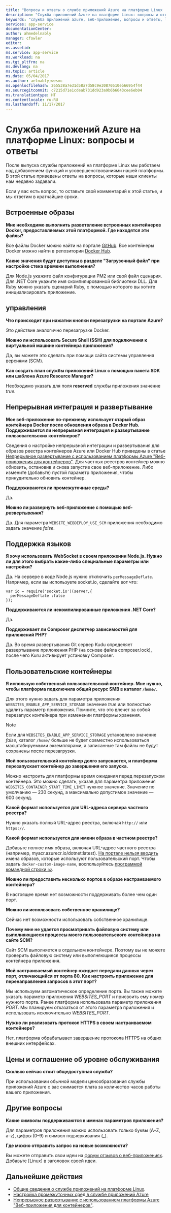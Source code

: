 ```yaml
---
title: "Вопросы и ответы о службе приложений Azure на платформе Linux | Документация Майкрософт"
description: "Служба приложений Azure на платформе Linux: вопросы и ответы."
keywords: "служба приложений azure, веб-приложение, вопросы и ответы, linux, oss"
services: app-service
documentationCenter: 
author: ahmedelnably
manager: cfowler
editor: 
ms.assetid: 
ms.service: app-service
ms.workload: na
ms.tgt_pltfrm: na
ms.devlang: na
ms.topic: article
ms.date: 05/04/2017
ms.author: aelnably;wesmc
ms.openlocfilehash: 265538a7e31d58a7d58c9e30870510eb66954f44
ms.sourcegitcommit: c7215d71e1cdeab731dd923a9b6b6643cee6eb04
ms.translationtype: HT
ms.contentlocale: ru-RU
ms.lasthandoff: 11/17/2017
---
```

# <a name="azure-app-service-on-linux-faq"></a>Служба приложений Azure на платформе Linux: вопросы и ответы

После выпуска службы приложений на платформе Linux мы работаем над добавлением функций и усовершенствованиями нашей платформы. В этой статье приведены ответы на вопросы, которые наши клиенты нам недавно задавали.

Если у вас есть вопрос, то оставьте свой комментарий к этой статье, и мы ответим в кратчайшие сроки.

## <a name="built-in-images"></a>Встроенные образы

**Мне необходимо выполнить разветвление встроенных контейнеров Docker, предоставляемых этой платформой. Где находятся эти файлы?**

Все файлы Docker можно найти на портале [GitHub](https://github.com/azure-app-service). Все контейнеры Docker можно найти в репозитории [Docker Hub](https://hub.docker.com/u/appsvc/).

**Какие значения будут доступны в разделе "Загрузочный файл" при настройке стека времени выполнения?**

Для Node.js укажите файл конфигурации PM2 или свой файл сценария. Для .NET Core укажите имя скомпилированной библиотеки DLL. Для Ruby можно указать сценарий Ruby, с помощью которого вы хотите инициализировать приложение.

## <a name="management"></a>управления

**Что происходит при нажатии кнопки перезагрузки на портале Azure?**

Это действие аналогично перезагрузке Docker.

**Можно ли использовать Secure Shell (SSH) для подключения к виртуальной машине контейнера приложения?**

Да, вы можете это сделать при помощи сайта системы управления версиями (SCM).

**Как создать план службы приложений Linux с помощью пакета SDK или шаблона Azure Resource Manager?**

Необходимо указать для поля **reserved** службы приложения значение *true*.

## <a name="continuous-integration-and-deployment"></a>Непрерывная интеграция и развертывание

**Мое веб-приложение по-прежнему использует старый образ контейнера Docker после обновления образа в Docker Hub. Поддерживается ли непрерывная интеграция и развертывание пользовательских контейнеров?**

Сведения о настройке непрерывной интеграции и развертывания для образов реестра контейнеров Azure или Docker Hub приведены в статье [Непрерывное развертывание с использованием платформы Azure "Веб-приложения для контейнеров"](./app-service-linux-ci-cd.md). Для частных реестров контейнер можно обновить, остановив и снова запустив свое веб-приложение. Либо измените (добавьте) пустой параметр приложения, чтобы принудительно обновить контейнер.

**Поддерживаются ли промежуточные среды?**

Да.

**Можно ли развернуть веб-приложение с помощью *веб-развертывания*?**

Да. Для параметра `WEBSITE_WEBDEPLOY_USE_SCM` приложения необходимо задать значение *false*.

## <a name="language-support"></a>Поддержка языков

**Я хочу использовать WebSocket в своем приложении Node.js. Нужно ли для этого выбрать какие-либо специальные параметры или настройки?**

Да. На сервере в коде Node.js нужно отключить `perMessageDeflate`. Например, если вы используете socket.io, сделайте вот что:
```
var io = require('socket.io')(server,{
  perMessageDeflate :false
});
```

**Поддерживаются ли некомпилированные приложения .NET Core?**

Да.

**Поддерживает ли Composer диспетчер зависимостей для приложений PHP?**

Да. Во время развертывания Git сервер Kudu определяет развертывание приложения PHP (на основе файла composer.lock), после чего Kuru активирует установку Composer.

## <a name="custom-containers"></a>Пользовательские контейнеры

**Я использую собственный пользовательский контейнер. Мне нужно, чтобы платформа подключила общий ресурс SMB в каталог `/home/`.**

Для этого нужно задать для параметра приложения `WEBSITES_ENABLE_APP_SERVICE_STORAGE` значение *true* или полностью удалить параметр приложения. Помните, что это влечет за собой перезапуск контейнера при изменении платформы хранения. 

>[!NOTE]
>Если для `WEBSITES_ENABLE_APP_SERVICE_STORAGE` установлено значение *false*, каталог `/home/` больше не будет совместно использоваться масштабируемыми экземплярами, а записанные там файлы не будут сохранены после перезагрузки.

**Мой пользовательский контейнер долго запускается, и платформа перезапускает контейнер до завершения его запуска.**

Можно настроить для платформы время ожидания перед перезапуском контейнера. Это можно сделать, указав для параметра приложения `WEBSITES_CONTAINER_START_TIME_LIMIT` нужное значение. Значение по умолчанию — 230 секунд, а максимально допустимое значение — 600 секунд.

**Какой формат используется для URL-адреса сервера частного реестра?**

Нужно указать полный URL-адрес реестра, включая `http://` или `https://`.

**Какой формат используется для имени образа в частном реестре?**

Добавьте полное имя образа, включая URL-адрес частного реестра (например, myacr.azurecr.io/dotnet:latest). [На портале нельзя вводить](https://feedback.azure.com/forums/169385-web-apps/suggestions/31304650) имена образов, которые используют пользовательский порт. Чтобы задать `docker-custom-image-name`, воспользуйтесь [программой командной строки `az`](https://docs.microsoft.com/cli/azure/webapp/config/container?view=azure-cli-latest#az_webapp_config_container_set).

**Можно ли предоставить несколько портов в образе настраиваемого контейнера?**

В настоящее время нет возможности поддерживать более чем один порт.

**Можно ли использовать собственное хранилище?**

Сейчас нет возможности использовать собственное хранилище.

**Почему мне не удается просматривать файловую систему или выполняющиеся процессы моего пользовательского контейнера на сайте SCM?**

Сайт SCM выполняется в отдельном контейнере. Поэтому вы не можете проверить файловую систему или выполняющиеся процессы контейнера приложения.

**Мой настраиваемый контейнер ожидает передачи данных через порт, отличающийся от порта 80. Как настроить приложение для перенаправления запросов в этот порт?**

Мы используем автоматическое определение порта. Вы также можете указать параметр приложения *WEBSITES_PORT* и присвоить ему номер нужного порта. Ранее платформа использовала параметр приложения *PORT*. Мы планируем отказаться от этого параметра приложения и использовать исключительно *WEBSITES_PORT*.

**Нужно ли реализовать протокол HTTPS в своем настраиваемом контейнере?**

Нет, платформа обрабатывает завершение протокола HTTPS на общих внешних интерфейсах.

## <a name="pricing-and-sla"></a>Цены и соглашение об уровне обслуживания

**Сколько сейчас стоит общедоступная служба?**

При использовании обычной модели ценообразования службы приложений Azure с вас снимается плата за количество часов работы вашего приложения.

## <a name="other-questions"></a>Другие вопросы

**Какие символы поддерживаются в именах параметров приложения?**

Для параметров приложения можно использовать только буквы (A–Z, a–z), цифры (0–9) и символ подчеркивания (_).

**Где можно отправить запрос на новые возможности?**

Вы можете отправить свои идеи на [форум отзывов о веб-приложениях](https://aka.ms/webapps-uservoice). Добавьте [Linux] в заголовок своей идеи.

## <a name="next-steps"></a>Дальнейшие действия

* [Общие сведения о службе приложений на платформе Linux](app-service-linux-intro.md).
* [Настройка промежуточных сред в службе приложений Azure](../../app-service/web-sites-staged-publishing.md?toc=%2fazure%2fapp-service%2fcontainers%2ftoc.json)
* [Непрерывное развертывание с использованием платформы Azure "Веб-приложения для контейнеров"](./app-service-linux-ci-cd.md).
